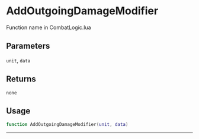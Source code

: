 # AddOutgoingDamageModifier
Function name in CombatLogic.lua
## Parameters
`unit`, `data`
## Returns
`none`
## Usage
```lua
function AddOutgoingDamageModifier(unit, data)
```
---
